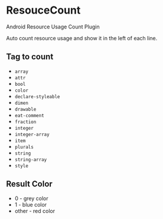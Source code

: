 # ResouceCount
Android Resource Usage Count Plugin

Auto count resource usage and show it in the left of each line.

Tag to count
---

* `array`
* `attr`
* `bool`
* `color`
* `declare-styleable`
* `dimen`
* `drawable`
* `eat-comment`
* `fraction`
* `integer`
* `integer-array`
* `item`
* `plurals`
* `string`
* `string-array`
* `style`

Result Color
---
* 0 - grey color
* 1 - blue color
* other - red color